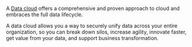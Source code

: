 A [Data cloud](https://cloud.google.com/data-cloud)  offers a comprehensive and proven approach to cloud and embraces the full data lifecycle.

A data cloud allows you a way to securely unify data across your entire organization, so you can break down silos, increase agility, innovate faster, get value from your data, and support business transformation. 